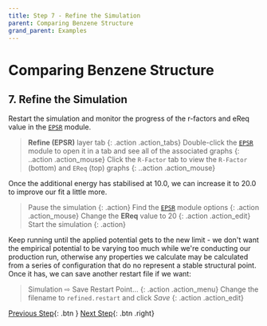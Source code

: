 ```yaml
---
title: Step 7 - Refine the Simulation
parent: Comparing Benzene Structure
grand_parent: Examples
---
```

# Comparing Benzene Structure

## 7. Refine the Simulation

Restart the simulation and monitor the progress of the r-factors and eReq value in the [`EPSR`](../../userguide/modules/epsr) module.

> **Refine (EPSR)** layer tab
{: .action .action_tabs}
> Double-click the [`EPSR`](../../userguide/modules/epsr) module to open it in a tab and see all of the associated graphs
{: ..action .action_mouse}
> Click the `R-Factor` tab to view the `R-Factor` (bottom) and `EReq` (top) graphs
{: ..action .action_mouse}

Once the additional energy has stabilised at 10.0, we can increase it to 20.0 to improve our fit a little more.

> Pause the simulation
{: .action}
> Find the [`EPSR`](../../userguide/modules/epsr) module options
{: .action .action_mouse}
> Change the **EReq** value to 20
{: .action .action_edit}
> Start the simulation
{: .action}

Keep running until the applied potential gets to the new limit - we don't want the empirical potential to be varying too much while we're conducting our production run, otherwise any properties we calculate may be calculated from a series of configuration that do no represent a stable structural point. Once it has, we can save another restart file if we want:

> Simulation &#8680; Save Restart Point...
{: .action .action_menu}
> Change the filename to `refined.restart` and click _Save_
{: .action .action_edit}

[Previous Step](step6.md){: .btn }   [Next Step](step8.md){: .btn .right}
